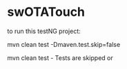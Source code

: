 # swOTATouch

to run this testNG project:


mvn clean test -Dmaven.test.skip=false

mvn clean test   -  Tests are skipped
or
